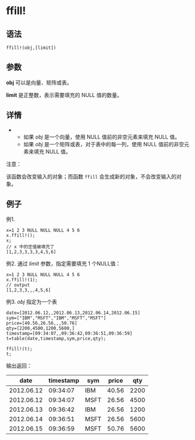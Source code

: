 # ffill!

## 语法

`ffill!(obj,[limit])`

## 参数

**obj** 可以是向量、矩阵或表。

**limit** 是正整数，表示需要填充的 NULL 值的数量。

## 详情

* + 如果 *obj* 是一个向量，使用 NULL 值前的非空元素来填充 NULL
    值。
  + 如果 *obj* 是一个矩阵或表，对于表中的每一列，使用 NULL
    值前的非空元素来填充 NULL 值。

注意：

该函数会改变输入的对象；而函数 `ffill` 会生成新的对象，不会改变输入的对象。

## 例子

例1.

```
x=1 2 3 NULL NULL NULL 4 5 6
x.ffill!();
x;
// x 中的空值被填充了
[1,2,3,3,3,3,4,5,6]
```

例2. 通过 *limit* 参数，指定需要填充 1 个NULL值：

```
x=1 2 3 NULL NULL NULL 4 5 6
x.ffill!(1);
// output
[1,2,3,3,,,4,5,6]
```

例3. *obj* 指定为一个表

```
date=[2012.06.12,,2012.06.13,2012.06.14,2012.06.15]
sym=["IBM","MSFT","IBM","MSFT","MSFT"]
price=[40.56,26.56,,,50.76]
qty=[2200,4500,1200,5600,]
timestamp=[09:34:07,,09:36:42,09:36:51,09:36:59]
t=table(date,timestamp,sym,price,qty);

ffill!(t);
t;
```

输出返回：

| date | timestamp | sym | price | qty |
| --- | --- | --- | --- | --- |
| 2012.06.12 | 09:34:07 | IBM | 40.56 | 2200 |
| 2012.06.12 | 09:34:07 | MSFT | 26.56 | 4500 |
| 2012.06.13 | 09:36:42 | IBM | 26.56 | 1200 |
| 2012.06.14 | 09:36:51 | MSFT | 26.56 | 5600 |
| 2012.06.15 | 09:36:59 | MSFT | 50.76 | 5600 |

